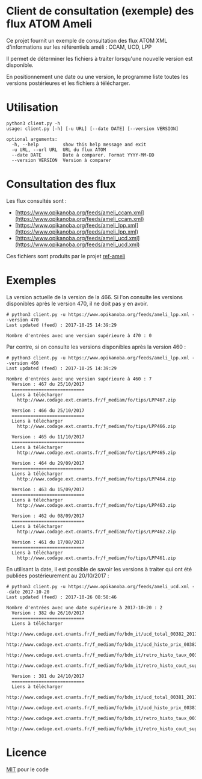 Client de consultation (exemple) des flux ATOM Ameli
====================================================

Ce projet fournit un exemple de consultation des flux ATOM XML 
d'informations sur les référentiels améli : CCAM, UCD, LPP

Il permet de déterminer les fichiers à traiter lorsqu'une nouvelle version est disponible.

En positionnement une date ou une version, le programme liste toutes les versions 
postérieures et les fichiers à télécharger.

# Utilisation
    python3 client.py -h
    usage: client.py [-h] [-u URL] [--date DATE] [--version VERSION]

    optional arguments:
      -h, --help         show this help message and exit
      -u URL, --url URL  URL du flux ATOM
      --date DATE        Date à comparer. Format YYYY-MM-DD
      --version VERSION  Version à comparer
      
# Consultation des flux
Les flux consultés sont :
- [https://www.opikanoba.org/feeds/ameli_ccam.xml](https://www.opikanoba.org/feeds/ameli_ccam.xml)
- [https://www.opikanoba.org/feeds/ameli_lpp.xml](https://www.opikanoba.org/feeds/ameli_lpp.xml)
- [https://www.opikanoba.org/feeds/ameli_ucd.xml](https://www.opikanoba.org/feeds/ameli_ucd.xml)

Ces fichiers sont produits par le projet [ref-ameli](https://github.com/flrt/ref-ameli)

# Exemples
La version actuelle de la version de la 466.
Si l'on consulte les versions disponibles après le version 470, il ne doit pas y en avoir.

    # python3 client.py -u https://www.opikanoba.org/feeds/ameli_lpp.xml --version 470
    Last updated (feed) : 2017-10-25 14:39:29

    Nombre d'entrées avec une version supérieure à 470 : 0

Par contre, si on consulte les versions disponibles après la version 460 :

    # python3 client.py -u https://www.opikanoba.org/feeds/ameli_lpp.xml --version 460
    Last updated (feed) : 2017-10-25 14:39:29
    
    Nombre d'entrées avec une version supérieure à 460 : 7
      Version : 467 du 25/10/2017
      ===========================
      Liens à télécharger
        http://www.codage.ext.cnamts.fr/f_mediam/fo/tips/LPP467.zip
    
      Version : 466 du 25/10/2017
      ===========================
      Liens à télécharger
        http://www.codage.ext.cnamts.fr/f_mediam/fo/tips/LPP466.zip
    
      Version : 465 du 11/10/2017
      ===========================
      Liens à télécharger
        http://www.codage.ext.cnamts.fr/f_mediam/fo/tips/LPP465.zip
    
      Version : 464 du 29/09/2017
      ===========================
      Liens à télécharger
        http://www.codage.ext.cnamts.fr/f_mediam/fo/tips/LPP464.zip
    
      Version : 463 du 15/09/2017
      ===========================
      Liens à télécharger
        http://www.codage.ext.cnamts.fr/f_mediam/fo/tips/LPP463.zip
    
      Version : 462 du 08/09/2017
      ===========================
      Liens à télécharger
        http://www.codage.ext.cnamts.fr/f_mediam/fo/tips/LPP462.zip
    
      Version : 461 du 17/08/2017
      ===========================
      Liens à télécharger
        http://www.codage.ext.cnamts.fr/f_mediam/fo/tips/LPP461.zip

En utilisant la date, il est possible de savoir les versions à traiter qui ont 
été publiées postérieurement au 20/10/2017 :

    # python3 client.py -u https://www.opikanoba.org/feeds/ameli_ucd.xml --date 2017-10-20
    Last updated (feed) : 2017-10-26 08:58:46
    
    Nombre d'entrées avec une date supérieure à 2017-10-20 : 2
      Version : 382 du 26/10/2017
      ===========================
      Liens à télécharger
        http://www.codage.ext.cnamts.fr/f_mediam/fo/bdm_it/ucd_total_00382_20171025.dbf
        http://www.codage.ext.cnamts.fr/f_mediam/fo/bdm_it/ucd_histo_prix_00382_20171025.dbf
        http://www.codage.ext.cnamts.fr/f_mediam/fo/bdm_it/retro_histo_taux_00382_20171025.dbf
        http://www.codage.ext.cnamts.fr/f_mediam/fo/bdm_it/retro_histo_cout_sup_00382_20171025.dbf
    
      Version : 381 du 24/10/2017
      ===========================
      Liens à télécharger
        http://www.codage.ext.cnamts.fr/f_mediam/fo/bdm_it/ucd_total_00381_20171018.dbf
        http://www.codage.ext.cnamts.fr/f_mediam/fo/bdm_it/ucd_histo_prix_00381_20171018.dbf
        http://www.codage.ext.cnamts.fr/f_mediam/fo/bdm_it/retro_histo_taux_00381_20171018.dbf
        http://www.codage.ext.cnamts.fr/f_mediam/fo/bdm_it/retro_histo_cout_sup_00381_20171018.dbf

# Licence 

[MIT](LICENSE) pour le code